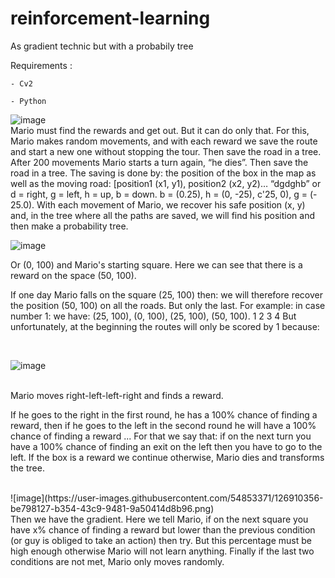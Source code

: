 # reinforcement-learning

As gradient technic but with a probabily tree 


Requirements :

	- Cv2

	- Python


![image](https://user-images.githubusercontent.com/54853371/126910349-6859754e-a8a2-4659-b0cc-87de57b9b02d.png)
<br>
Mario must find the rewards and get out. But it can do only that.
For this, Mario makes random movements, and with each reward we save the route and start a new one without stopping the tour. Then save the road in a tree.
After 200 movements Mario starts a turn again, “he dies”. Then save the road in a tree.
The saving is done by: the position of the box in the map as well as the moving road: [position1 (x1, y1), position2 (x2, y2)… “dgdghb” or d = right, g = left, h = up, b = down.
b = (0.25), h = (0, -25), c'25, 0), g = (- 25.0).
With each movement of Mario, we recover his safe position (x, y) and, in the tree where all the paths are saved, we will find his position and then make a probability tree.
<br>


![image](https://user-images.githubusercontent.com/54853371/126910352-ee17c7df-acb1-49cc-9346-2d49353fdbee.png)
<br>

Or (0, 100) and Mario's starting square. Here we can see that there is a reward on the space (50, 100).

If one day Mario falls on the square (25, 100) then: we will therefore recover the position (50, 100) on all the roads. But only the last.
For example: in case number 1:
we have: (25, 100), (0, 100), (25, 100), (50, 100).
	    1          2          3          4
But unfortunately, at the beginning the routes will only be scored by 1 because:

<br>

![image](https://user-images.githubusercontent.com/54853371/126910354-2d56e9b1-fd9c-40e0-ad94-7ee9aebbd00e.png)

<br>
Mario moves right-left-left-right and finds a reward.
<br>



If he goes to the right in the first round, he has a 100% chance of finding a reward, then if he goes to the left in the second round he will have a 100% chance of finding a reward ...
For that we say that: if on the next turn you have a 100% chance of finding an exit on the left then you have to go to the left. If the box is a reward we continue otherwise,
Mario dies and transforms the tree.



<br>
![image](https://user-images.githubusercontent.com/54853371/126910356-be798127-b354-43c9-9481-9a50414d8b96.png)
<br>
Then we have the gradient. Here we tell Mario, if on the next square you have x% chance of finding a reward but lower than the previous condition (or guy is obliged to take an action) then try. But this percentage must be high enough otherwise Mario will not learn anything.
Finally if the last two conditions are not met, Mario only moves randomly.




